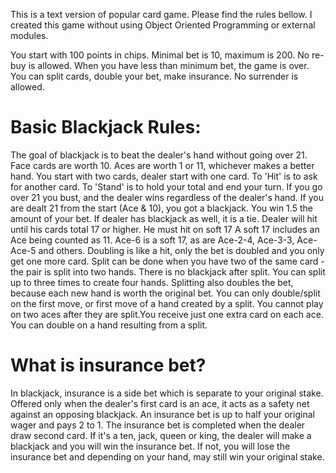 This is  a text version of popular card game. Please find the rules bellow.
I created this game without using Object Oriented Programming or external modules.

You start with 100 points in chips. Minimal bet is 10, maximum is 200. No re-buy is allowed.
When you have less than minimum bet, the game is over.
You can split cards, double your bet, make insurance. No surrender is allowed.



# Basic Blackjack Rules:

The goal of blackjack is to beat the dealer's hand without going over 21.
Face cards are worth 10. Aces are worth 1 or 11, whichever makes a better hand.
You start with two cards, dealer start with one card.
To 'Hit' is to ask for another card. To 'Stand' is to hold your total and end your turn.
If you go over 21 you bust, and the dealer wins regardless of the dealer's hand.
If you are dealt 21 from the start (Ace & 10), you got a blackjack. You win 1.5 the amount of your bet.
If dealer has blackjack as well, it is a tie.
Dealer will hit until his cards total 17 or higher. He must hit on soft 17
A soft 17 includes an Ace being counted as 11. Ace-6 is a soft 17, as are Ace-2-4, Ace-3-3, Ace-Ace-5 and others.
Doubling is like a hit, only the bet is doubled and you only get one more card.
Split can be done when you have two of the same card - the pair is split into two hands. 
There is no blackjack after split. You can split up to three times to create four hands.
Splitting also doubles the bet, because each new hand is worth the original bet.
You can only double/split on the first move, or first move of a hand created by a split.
You cannot play on two aces after they are split.You receive just one extra card on each ace.
You can double on a hand resulting from a split.

# What is insurance bet?
In blackjack, insurance is a side bet which is separate to your original stake.
Offered only when the dealer's first card is an ace, it acts as a safety net against an opposing blackjack.
An insurance bet is up to half your original wager and pays 2 to 1.
The insurance bet is completed when the dealer draw second card.
If it's a ten, jack, queen or king, the dealer will make a blackjack and you will win the insurance bet.
If not, you will lose the insurance bet and depending on your hand, may still win your original stake.
